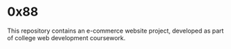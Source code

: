# 0x88
This repository contains an e-commerce website project, developed as part of college web development coursework.

